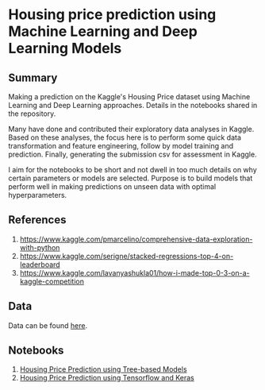# Housing price prediction using Machine Learning and Deep Learning Models

## Summary
Making a prediction on the Kaggle's Housing Price dataset using Machine Learning and Deep Learning approaches.  Details in the notebooks shared in the repository.

Many have done and contributed their exploratory data analyses in Kaggle. Based on these analyses, the focus here is to perform some quick data transformation and feature engineering, follow by model training and prediction. Finally, generating the submission csv for assessment in Kaggle.

I aim for the notebooks to be short and not dwell in too much details on why certain parameters or models are selected. Purpose is to build models that perform well in making predictions on unseen data with optimal hyperparameters.

## References
1. https://www.kaggle.com/pmarcelino/comprehensive-data-exploration-with-python
2. https://www.kaggle.com/serigne/stacked-regressions-top-4-on-leaderboard
3. https://www.kaggle.com/lavanyashukla01/how-i-made-top-0-3-on-a-kaggle-competition

## Data
Data can be found [here](https://www.kaggle.com/c/house-prices-advanced-regression-techniques/data).

## Notebooks
1. [Housing Price Prediction using Tree-based Models](https://github.com/edgetrader/housing-prices/blob/master/notebook/housing-prices-regression.ipynb)
2. [Housing Price Prediction using Tensorflow and Keras](https://github.com/edgetrader/housing-prices/blob/master/notebook/housing-prices-tensorflow-keras.ipynb)

